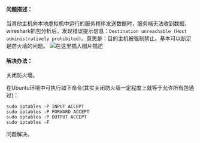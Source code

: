 
#### 问题描述：
当其他主机向本地虚拟机中运行的服务程序发送数据时，服务端无法收到数据，wireshark抓包分析后，发现错误提示信息：`Destination unreachable (Host administratively prohibited)`。意思是：目的主机被强制禁止。基本可以断定是防火墙的问题。
![在这里插入图片描述](https://img-blog.csdnimg.cn/20181218094334661.png?x-oss-process=image/watermark,type_ZmFuZ3poZW5naGVpdGk,shadow_10,text_aHR0cHM6Ly9ibG9nLmNzZG4ubmV0L3NfbGlzaGVuZw==,size_16,color_FFFFFF,t_70)


#### 解决办法：
关闭防火墙。

在Ubuntu环境中可执行如下命令(其实关闭防火墙一定程度上就等于允许所有包通过)：
```
sudo iptables -P INPUT ACCEPT
sudo iptables -P FORWARD ACCEPT
sudo iptables -P OUTPUT ACCEPT
sudo iptables -F
```

问题解决。